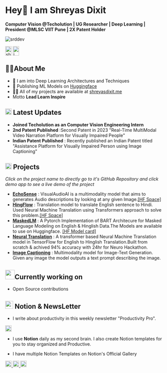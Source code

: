 <h1 align="Left">Hey👋 I am Shreyas Dixit</h1>
<p align="left"><b>Computer Vision @Techolution | UG Researcher | Deep Learning | President @MLSC VIIT Pune | 2X Patent Holder</b></p>

<p align="left"> <img src="https://komarev.com/ghpvc/?username=srddev&label=Profile%20views&color=0e75b6&style=flat" alt="srddev" /> </p>
<a href="https://twitter.com/shreyas__dixit" target="blank"><img align="center" src="https://raw.githubusercontent.com/rahuldkjain/github-profile-readme-generator/master/src/images/icons/Social/twitter.svg" alt="shreyas__dixit" height="30" width="20" /></a>
<a href="https://linkedin.com/in/i" target="blank"><img align="center" src="https://raw.githubusercontent.com/rahuldkjain/github-profile-readme-generator/master/src/images/icons/Social/linked-in-alt.svg" alt="i" height="30" width="20" /></a>

<!-------------------------------------------------- About Me -------------------------------------------------->
## 🧑🏻About Me
- 🔭 I am into Deep Learning Architectures and Techniques
- 🤗 Publishing ML Models on [Huggingface](https://huggingface.co/SRDdev)
- 👨‍💻 All of my projects are available at [shreyasdixit.me](shreyasdixit.me)
- Motto **Lead Learn Inspire**

<!-------------------------------------------------- News -------------------------------------------------->
## <img src="https://em-content.zobj.net/thumbs/120/apple/325/newspaper_1f4f0.png" style="height:20px;width:20px;"> Latest Updates
- **Joined Techolution as an Computer Vision Engineering Intern**
- **2nd Patent Published** :Second Patent in 2023 "Real-Time MultiModal Video Narration Platform for Visually Impaired People"
- **Indian Patent Published** : Recently published an Indian Patent titled "Assistance Platform for Visually Impaired Person using Image Captioning"

<!-------------------------------------------------- Projects -------------------------------------------------->
## <img src="https://em-content.zobj.net/thumbs/120/apple/325/gear_2699-fe0f.png" style="height:20px;width:20px;"> Projects
*Click on the project name to directly go to it's GitHub Repository and click demo app to see a live demo of the project*

- **[EchoSense](https://github.com/SRDdev/)** : VisualAudioAI is a multimodality model that aims to generates Audio descriptions by looking at any given Image.[[HF Space]](https://srddev-echosense.hf.space)
- **[HingFlow](https://github.com/SRDdev/HingFlow)** : Translation model to translate English sentence to Hindi. Used Neural Machine Translation using Transformers approach to solve this problem.[[HF Space]](https://huggingface.co/spaces/SRDdev/HingFlow)
- **[MaskedLM](https://github.com/SRDdev/MaskedLMs)** : A Pytorch Implementation of BART Architecure for Masked Language Modeling on English & Hinglish Data.The Models are available to use on Huggingface. [[HF Model card]](https://srddev-hingmaskedlm.hf.space) 
- **[Neural Translation](https://github.com/SRDdev/Neurohack)** : A transformer based Neural Machine Translation model in TensorFlow for English to Hinglish Translation.Built from scratch & achived 94% accuracy with 24hr for Neuro Hackathon.
- **[Image Captioning](https://srddev-image-caption.hf.space)** : Multimodality model for Image-Text Generation. Given any image the model outputs a text prompt describing the image.


## <img src="https://em-content.zobj.net/thumbs/120/apple/325/magic-wand_1fa84.png" style="height:30px;">Currently working on 
- Open Source contributions


<!-- <p><img align="center" src="https://github-readme-stats.vercel.app/api?username=srddev&show_icons=true&locale=en" alt="srddev" style="width:400px;hright:200px;"/>
<img align="center" src="https://github-readme-streak-stats.herokuapp.com/?user=srddev&" alt="srddev"style="width:400px;height:200px;"/></p> -->


<!--------------------------------------------------NewsLetter-------------------------------------------------->
## <img src="https://upload.wikimedia.org/wikipedia/commons/4/45/Notion_app_logo.png?20200221181224" style="height:25px;width:25px;"> Notion & NewsLetter
- I write about productivity in this weekly newsletter "Productivity Pro".
<a href="https://www.linkedin.com/build-relation/newsletter-follow?entityUrn=7015550296219119616">
  <img src="https://dabuttonfactory.com/button.png?t=Join+900%2B+readers&f=Open+Sans-Bold&ts=26&tc=fff&hp=30&vp=10&c=11&bgt=pyramid&bgc=c00&ebgc=900&be=1" style="height:20px;">
</a>

- I use **Notion** daily as my second brain. I also create Notion templates for you to stay organized and Productive.

- I have multiple Notion Templates on Notion's Official Gallery 
<a href="https://www.notion.so/templates/life-organizer">
  <img src="https://dabuttonfactory.com/button.png?t=Notion+Life+Organizer&f=Open+Sans-Bold&ts=26&tc=000&hp=30&vp=10&c=11&bgt=unicolored&bgc=eee" style="height:20px;">
</a>
<a href="https://www.notion.so/templates/research-hub">
  <img src="https://dabuttonfactory.com/button.png?t=Notion+Research+Hub&f=Open+Sans-Bold&ts=26&tc=000&hp=30&vp=10&c=11&bgt=unicolored&bgc=eee" style="height:20px;">
</a>
<a href="https://productivitypro.typedream.app/">
  <img src="https://dabuttonfactory.com/button.png?t=Store&f=Open+Sans-Bold&ts=26&tc=000&hp=30&vp=10&c=11&bgt=unicolored&bgc=eee" style="height:20px;">
</a>
